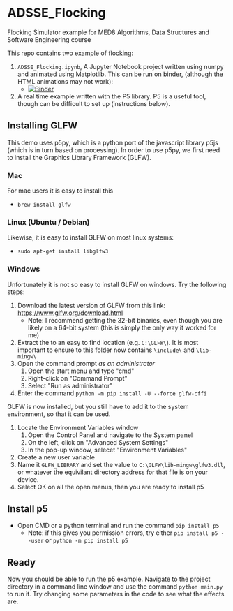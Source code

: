 # ADSSE_Flocking
Flocking Simulator example for MED8 Algorithms, Data Structures and Software Engineering course

This repo contains two example of flocking:
1. `ADSSE_Flocking.ipynb`, A Jupyter Notebook project written using numpy and animated using Matplotlib. This can be run on binder, (although the HTML animations may not work):
    * [![Binder](https://mybinder.org/badge_logo.svg)](https://mybinder.org/v2/gh/EoinRaff/ADSSE_Flocking/master)
2. A real time example written with the P5 library. P5 is a useful tool, though can be difficult to set up (instructions below).

## Installing GLFW
This demo uses p5py, which is a python port of the javascript library p5js (which is in turn based on processing).
In order to use p5py, we first need to install the Graphics Library Framework (GLFW).

### Mac
For mac users it is easy to install this 
* `brew install glfw`

### Linux (Ubuntu / Debian)
Likewise, it is easy to install GLFW on most linux systems:
* `sudo apt-get install libglfw3`

### Windows
Unfortunately it is not so easy to install GLFW on windows. Try the following steps:
1. Download the latest version of GLFW from this link: https://www.glfw.org/download.html
    * Note: I recommend getting the 32-bit binaries, even though you are likely on a 64-bit system (this is simply the only way it worked for me)
2. Extract the to an easy to find location (e.g. `C:\GLFW\`). It is most important to ensure to this folder now contains `\include\` and `\lib-mingw\`
3. Open the command prompt *as an administrator* 
    1. Open the start menu and type "cmd"
    2. Right-click on "Command Prompt"
    3. Select "Run as administrator"
4. Enter the command `python -m pip install -U --force glfw-cffi`

GLFW is now installed, but you still have to add it to the system environment, so that it can be used.
1. Locate the Environment Variables window
    1. Open the Control Panel and navigate to the System panel
    2. On the left, click on "Advanced System Settings"
    3. In the pop-up window, selecet "Environment Variables"
2. Create a new user variable
3. Name it `GLFW_LIBRARY` and set the value to `C:\GLFW\lib-mingw\glfw3.dll`, or whatever the equivilant directory address for that file is on your device.
4. Select OK on all the open menus, then you are ready to install p5

## Install p5
* Open CMD or a python terminal and run the command `pip install p5`
    * Note: if this gives you permission errors, try either `pip install p5 --user` or `python -m pip install p5`
    
## Ready
Now you should be able to run the p5 example. Navigate to the project directory in a command line window and use the command `python main.py` to run it. Try changing some parameters in the code to see what the effects are.
